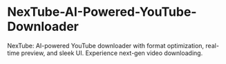 # NexTube-AI-Powered-YouTube-Downloader
NexTube: AI-powered YouTube downloader with format optimization, real-time preview, and sleek UI. Experience next-gen video downloading.
